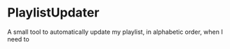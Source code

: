 # PlaylistUpdater
A small tool to automatically update my playlist, in alphabetic order, when I need to
